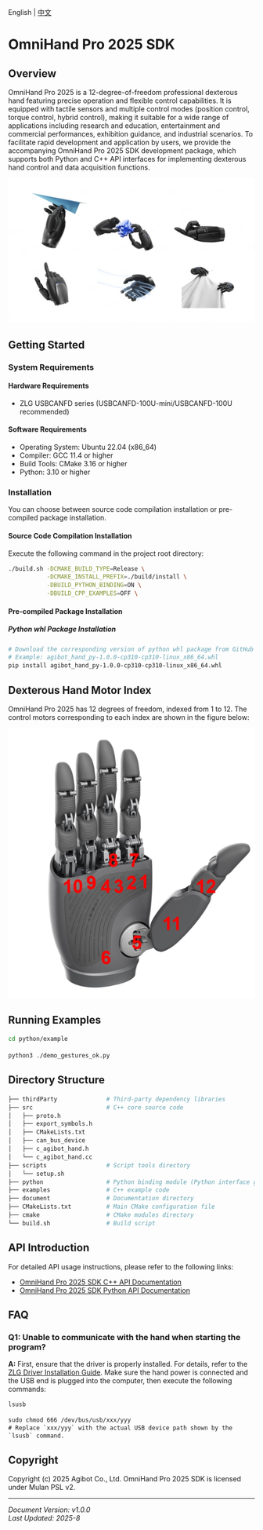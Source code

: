 English | [中文](README.zh_CN.md)

# OmniHand Pro 2025 SDK

## Overview

OmniHand Pro 2025 is a 12-degree-of-freedom professional dexterous hand featuring precise operation and flexible control capabilities. It is equipped with tactile sensors and multiple control modes (position control, torque control, hybrid control), making it suitable for a wide range of applications including research and education, entertainment and commercial performances, exhibition guidance, and industrial scenarios. To facilitate rapid development and application by users, we provide the accompanying OmniHand Pro 2025 SDK development package, which supports both Python and C++ API interfaces for implementing dexterous hand control and data acquisition functions.

![](document/pic/hand.jpg)

## Getting Started

### System Requirements

#### Hardware Requirements

- ZLG USBCANFD series (USBCANFD-100U-mini/USBCANFD-100U recommended)

#### Software Requirements

- Operating System: Ubuntu 22.04 (x86_64)
- Compiler: GCC 11.4 or higher
- Build Tools: CMake 3.16 or higher
- Python: 3.10 or higher

### Installation

You can choose between source code compilation installation or pre-compiled package installation.

#### Source Code Compilation Installation

Execute the following command in the project root directory:

```bash
./build.sh -DCMAKE_BUILD_TYPE=Release \
           -DCMAKE_INSTALL_PREFIX=./build/install \
           -DBUILD_PYTHON_BINDING=ON \
           -DBUILD_CPP_EXAMPLES=OFF \
```

#### Pre-compiled Package Installation

##### Python whl Package Installation

```bash
# Download the corresponding version of python whl package from GitHub
# Example: agibot_hand_py-1.0.0-cp310-cp310-linux_x86_64.whl
pip install agibot_hand_py-1.0.0-cp310-cp310-linux_x86_64.whl
```

## Dexterous Hand Motor Index

OmniHand Pro 2025 has 12 degrees of freedom, indexed from 1 to 12. The control motors corresponding to each index are shown in the figure below:

![](document/pic/hand_joints.jpg)

## Running Examples

```bash
cd python/example

python3 ./demo_gestures_ok.py
```

## Directory Structure

```bash
├── thirdParty              # Third-party dependency libraries
├── src                     # C++ core source code
│   ├── proto.h
│   ├── export_symbols.h
│   ├── CMakeLists.txt
│   ├── can_bus_device
│   ├── c_agibot_hand.h
│   └── c_agibot_hand.cc
├── scripts                 # Script tools directory
│   └── setup.sh
├── python                  # Python binding module (Python interface generated from C++ source code)
├── examples                # C++ example code
├── document                # Documentation directory
├── CMakeLists.txt          # Main CMake configuration file
├── cmake                   # CMake modules directory
└── build.sh                # Build script
```

## API Introduction

For detailed API usage instructions, please refer to the following links:

- [OmniHand Pro 2025 SDK C++ API Documentation](document/API_CPP.md)
- [OmniHand Pro 2025 SDK Python API Documentation](document/API_PYTHON.md)

## FAQ

### Q1: Unable to communicate with the hand when starting the program?

**A:** First, ensure that the driver is properly installed. For details, refer to the [ZLG Driver Installation Guide](https://manual.zlg.cn/web/#/42/1710:~:text=%23sudo%20chmod%20666%20/dev/bus/usb/xxx/yyy). Make sure the hand power is connected and the USB end is plugged into the computer, then execute the following commands:

```shell
lsusb

sudo chmod 666 /dev/bus/usb/xxx/yyy
# Replace `xxx/yyy` with the actual USB device path shown by the `lsusb` command.
```

## Copyright

Copyright (c) 2025 Agibot Co., Ltd. OmniHand Pro 2025 SDK is licensed under Mulan PSL v2.

---

_Document Version: v1.0.0_  
_Last Updated: 2025-8_

